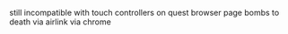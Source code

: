 still incompatible with touch controllers on quest browser
 page bombs to death via airlink via chrome
 

